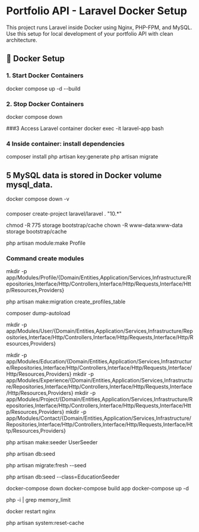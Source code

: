 # Portfolio API - Laravel Docker Setup

This project runs Laravel inside Docker using Nginx, PHP-FPM, and MySQL.  
Use this setup for local development of your portfolio API with clean architecture.


## 🐳 Docker Setup

### 1. Start Docker Containers

docker compose up -d --build

### 2. Stop Docker Containers
docker compose down

###3 Access Laravel container
docker exec -it laravel-app bash

 ### 4 Inside container: install dependencies
composer install
php artisan key:generate
php artisan migrate

## 5 MySQL data is stored in Docker volume mysql_data.

docker compose down -v

### 
composer create-project laravel/laravel . "10.*"


chmod -R 775 storage bootstrap/cache
chown -R www-data:www-data storage bootstrap/cache


php artisan module:make Profile

### Command create modules
mkdir -p app/Modules/Profile/{Domain/Entities,Application/Services,Infrastructure/Repositories,Interface/Http/Controllers,Interface/Http/Requests,Interface/Http/Resources,Providers}

php artisan make:migration create_profiles_table

composer dump-autoload

mkdir -p app/Modules/User/{Domain/Entities,Application/Services,Infrastructure/Repositories,Interface/Http/Controllers,Interface/Http/Requests,Interface/Http/Resources,Providers}

mkdir -p app/Modules/Education/{Domain/Entities,Application/Services,Infrastructure/Repositories,Interface/Http/Controllers,Interface/Http/Requests,Interface/Http/Resources,Providers}
mkdir -p app/Modules/Experience/{Domain/Entities,Application/Services,Infrastructure/Repositories,Interface/Http/Controllers,Interface/Http/Requests,Interface/Http/Resources,Providers}
mkdir -p app/Modules/Project/{Domain/Entities,Application/Services,Infrastructure/Repositories,Interface/Http/Controllers,Interface/Http/Requests,Interface/Http/Resources,Providers}
mkdir -p app/Modules/Contact/{Domain/Entities,Application/Services,Infrastructure/Repositories,Interface/Http/Controllers,Interface/Http/Requests,Interface/Http/Resources,Providers}

php artisan make:seeder UserSeeder

php artisan db:seed

php artisan migrate:fresh --seed

php artisan db:seed --class=EducationSeeder

docker-compose down
docker-compose build app
docker-compose up -d

php -i | grep memory_limit

docker restart nginx

php artisan system:reset-cache